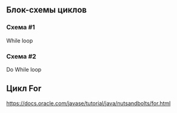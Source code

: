 ## Блок-схемы циклов

### Схема #1
While loop

### Схема #2
Do While loop

## Цикл For 
https://docs.oracle.com/javase/tutorial/java/nutsandbolts/for.html 
